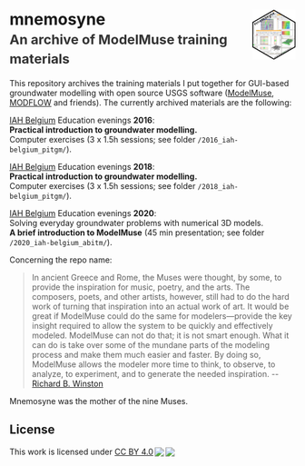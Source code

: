 # mnemosyne<img src="mnemosyne.png" align="right" width="15%"/><br><small><font color="#333333">An archive of ModelMuse training materials</font></small>

This repository archives the training materials I put together for GUI-based groundwater modelling
with open source USGS software
([ModelMuse](https://www.usgs.gov/software/modelmuse-a-graphical-user-interface-groundwater-models), [MODFLOW](https://www.usgs.gov/mission-areas/water-resources/science/modflow-and-related-programs)
and friends). The currently archived materials are the following:

[IAH Belgium](https://belgium.iah.org/) Education evenings **2016**:<br>
**Practical introduction to groundwater modelling.**<br>
Computer exercises (3 x 1.5h sessions; see folder `/2016_iah-belgium_pitgm/`).<br>

[IAH Belgium](https://belgium.iah.org/) Education evenings **2018**:<br>
**Practical introduction to groundwater modelling.**<br>
Computer exercises (3 x 1.5h sessions; see folder `/2018_iah-belgium_pitgm/`).<br>

[IAH Belgium](https://belgium.iah.org/) Education evenings **2020**:<br>
Solving everyday groundwater problems with numerical 3D models.<br>
**A brief introduction to ModelMuse** (45 min presentation; see folder `/2020_iah-belgium_abitm/`).<br>

Concerning the repo name:

> In ancient Greece and Rome, the Muses were thought, by some, to provide the inspiration for
music, poetry, and the arts. The composers, poets, and other artists, however, still had to do the hard
work of turning that inspiration into an actual work of art. It would be great if ModelMuse could do the
same for modelers—provide the key insight required to allow the system to be quickly and effectively
modeled. ModelMuse can not do that; it is not smart enough. What it can do is take over some of the
mundane parts of the modeling process and make them much easier and faster. By doing so,
ModelMuse allows the modeler more time to think, to observe, to analyze, to experiment, and to
generate the needed inspiration. -- [Richard B. Winston](https://pubs.usgs.gov/tm/tm6A29/tm6A29.pdf)

Mnemosyne was the mother of the nine Muses.

## License
<p xmlns:dct="http://purl.org/dc/terms/" xmlns:cc="http://creativecommons.org/ns#" class="license-text">This work   is licensed under <a rel="license" href="https://creativecommons.org/licenses/by/4.0">CC BY 4.0<img style="height:22px!important;margin-left:3px;vertical-align:text-bottom;" src="https://mirrors.creativecommons.org/presskit/icons/cc.svg?ref=chooser-v1" /><img style="height:22px!important;margin-left:3px;vertical-align:text-bottom;" src="https://mirrors.creativecommons.org/presskit/icons/by.svg?ref=chooser-v1" /></a></p>
